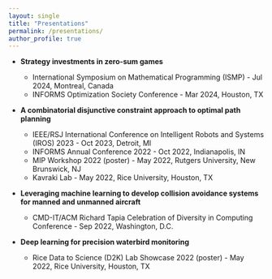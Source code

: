 ```yaml
---
layout: single
title: "Presentations"
permalink: /presentations/
author_profile: true
---
```


* **Strategy investments in zero-sum games**
  * International Symposium on Mathematical Programming (ISMP) - Jul 2024, Montreal, Canada
  * INFORMS Optimization Society Conference - Mar 2024, Houston, TX

* **A combinatorial disjunctive constraint approach to optimal path planning**
  * IEEE/RSJ International Conference on Intelligent Robots and Systems (IROS) 2023 - Oct 2023, Detroit, MI
  * INFORMS Annual Conference 2022 - Oct 2022, Indianapolis, IN
  * MIP Workshop 2022 (poster) - May 2022, Rutgers University, New Brunswick, NJ
  * Kavraki Lab - May 2022, Rice University, Houston, TX

* **Leveraging machine learning to develop collision avoidance systems for manned and unmanned aircraft**
  * CMD-IT/ACM Richard Tapia Celebration of Diversity in Computing Conference - Sep 2022, Washington, D.C.

* **Deep learning for precision waterbird monitoring**
  * Rice Data to Science (D2K) Lab Showcase 2022 (poster) - May 2022, Rice University, Houston, TX


